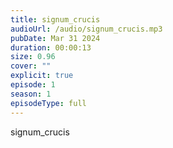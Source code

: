 ```yaml
---
title: signum_crucis
audioUrl: /audio/signum_crucis.mp3
pubDate: Mar 31 2024
duration: 00:00:13
size: 0.96
cover: ""
explicit: true
episode: 1
season: 1
episodeType: full
---
```

signum_crucis
